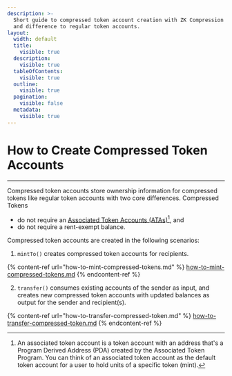 ```yaml
---
description: >-
  Short guide to compressed token account creation with ZK Compression on Solana
  and difference to regular token accounts.
layout:
  width: default
  title:
    visible: true
  description:
    visible: true
  tableOfContents:
    visible: true
  outline:
    visible: true
  pagination:
    visible: false
  metadata:
    visible: true
---
```


# How to Create Compressed Token Accounts

***

Compressed token accounts store ownership information for compressed tokens like regular token accounts with two core differences. Compressed Tokens

* do not require an [Associated Token Accounts (ATAs)](#user-content-fn-1)[^1], and
* do not require a rent-exempt balance.

Compressed token accounts are created in the following scenarios:

1. `mintTo()` creates compressed token accounts for recipients.

{% content-ref url="how-to-mint-compressed-tokens.md" %}
[how-to-mint-compressed-tokens.md](how-to-mint-compressed-tokens.md)
{% endcontent-ref %}

2. `transfer()` consumes existing accounts of the sender as input, and creates new compressed token accounts with updated balances as output for the sender and recipient(s).&#x20;

{% content-ref url="how-to-transfer-compressed-token.md" %}
[how-to-transfer-compressed-token.md](how-to-transfer-compressed-token.md)
{% endcontent-ref %}

[^1]: An associated token account is a token account with an address that's a Program Derived Address (PDA) created by the Associated Token Program. You can think of an associated token account as the default token account for a user to hold units of a specific token (mint).
